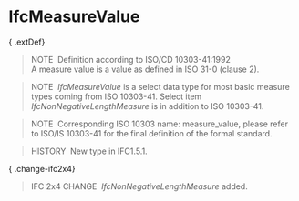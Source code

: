 # IfcMeasureValue

{ .extDef}
> NOTE&nbsp; Definition according to ISO/CD 10303-41:1992  
> A measure value is a value as defined in ISO 31-0 (clause 2).

> NOTE&nbsp; _IfcMeasureValue_ is a select data type for most basic measure types coming from ISO 10303-41. Select item _IfcNonNegativeLengthMeasure_ is in addition to ISO 10303-41.

> NOTE&nbsp; Corresponding ISO 10303 name: measure_value, please refer to ISO/IS 10303-41 for the final definition of the formal standard.

> HISTORY&nbsp; New type in IFC1.5.1.

{ .change-ifc2x4}
> IFC 2x4 CHANGE&nbsp; _IfcNonNegativeLengthMeasure_ added.
